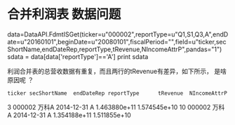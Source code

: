 # 合并利润表 数据问题

data=DataAPI.FdmtISGet(ticker=u"000002",reportType=u"Q1,S1,Q3,A",endDate=u"20160101",beginDate=u"20080101",fiscalPeriod="",field=u"ticker,secShortName,endDateRep,reportType,tRevenue,NIncomeAttrP",pandas="1")
sdata = data[data['reportType']=='A']
print sdata


利润合并表的总营收数据有重复，而且两行的tRevenue有差异，如下所示， 是啥原因呢 ？ 

    ticker secShortName  endDateRep reportType      tRevenue  NIncomeAttrP
3   000002          万科A  2014-12-31          A  1.463880e+11  1.574545e+10
10  000002          万科A  2014-12-31          A  1.354188e+11  1.511855e+10